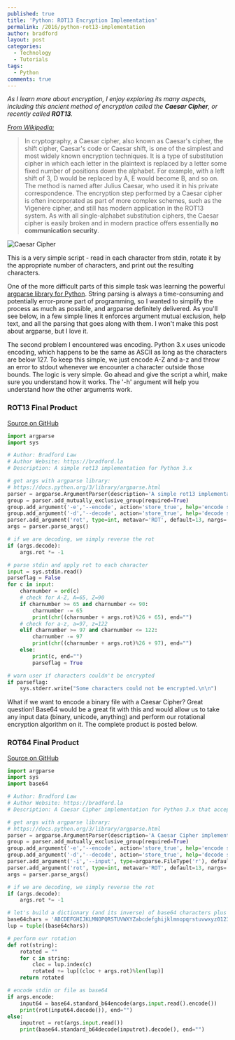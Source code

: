 ```yaml
---
published: true
title: 'Python: ROT13 Encryption Implementation'
permalink: /2016/python-rot13-implementation
author: bradford
layout: post
categories:
  - Technology
  - Tutorials
tags:
  - Python
comments: true
---
```

_As I learn more about encryption, I enjoy exploring its many aspects, including this ancient method of encryption called the **Caesar Cipher**, or recently called **ROT13**._<!--more-->


[_From Wikipedia:_](https://en.wikipedia.org/wiki/Caesar_cipher)

>In cryptography, a Caesar cipher, also known as Caesar's cipher, the shift cipher, Caesar's code or Caesar shift, is one of the simplest and most widely known encryption techniques. It is a type of substitution cipher in which each letter in the plaintext is replaced by a letter some fixed number of positions down the alphabet. For example, with a left shift of 3, D would be replaced by A, E would become B, and so on. The method is named after Julius Caesar, who used it in his private correspondence.
>The encryption step performed by a Caesar cipher is often incorporated as part of more complex schemes, such as the Vigenère cipher, and still has modern application in the ROT13 system. As with all single-alphabet substitution ciphers, the Caesar cipher is easily broken and in modern practice offers essentially **no communication security**.


![Caesar Cipher]({{site.img-dir-posts}}/CaesarCipher.png)


This is a very simple script - read in each character from stdin, rotate it by the appropriate number of characters, and print out the resulting characters.


One of the more difficult parts of this simple task was learning the powerful [argparse library for Python](https://docs.python.org/3/library/argparse.html). String parsing is always a time-consuming and potentially error-prone part of programming, so I wanted to simplify the process as much as possible, and argparse definitely delivered. As you'll see below, in a few simple lines it enforces argument mutual exclusion, help text, and all the parsing that goes along with them. I won't make this post about argparse, but I love it.


The second problem I encountered was encoding. Python 3.x uses unicode encoding, which happens to be the same as ASCII as long as the characters are below 127. To keep this simple, we just encode A-Z and a-z and throw an error to stdout whenever we encounter a character outside those bounds. The logic is very simple. Go ahead and give the script a whirl, make sure you understand how it works. The '-h' argument will help you understand how the other arguments work.

### ROT13 Final Product
[Source on GitHub](https://github.com/elBradford/snippets/blob/master/rot13.py)

~~~python
import argparse
import sys

# Author: Bradford Law
# Author Website: https://bradford.la
# Description: A simple rot13 implementation for Python 3.x

# get args with argparse library:
# https://docs.python.org/3/library/argparse.html
parser = argparse.ArgumentParser(description='A simple rot13 implementation in Python.', prog='rot13')
group = parser.add_mutually_exclusive_group(required=True)
group.add_argument('-e','--encode', action='store_true', help='encode stdin')
group.add_argument('-d','--decode', action='store_true', help='decode stdin')
parser.add_argument('rot', type=int, metavar='ROT', default=13, nargs='?', help='provide rotational offset (default: %(default)s)')
args = parser.parse_args()

# if we are decoding, we simply reverse the rot
if (args.decode):
    args.rot *= -1

# parse stdin and apply rot to each character
input = sys.stdin.read()
parseflag = False
for c in input:
    charnumber = ord(c)
    # check for A-Z, A=65, Z=90
    if charnumber >= 65 and charnumber <= 90:
        charnumber -= 65
        print(chr((charnumber + args.rot)%26 + 65), end="")
    # check for a-z, a=97, z=122
    elif charnumber >= 97 and charnumber <= 122:
        charnumber -= 97
        print(chr((charnumber + args.rot)%26 + 97), end="")
    else:
        print(c, end="")
        parseflag = True

# warn user if characters couldn't be encrypted
if parseflag:
    sys.stderr.write("Some characters could not be encrypted.\n\n")
~~~

What if we want to encode a binary file with a Caesar Cipher? Great question! Base64 would be a great fit with this and would allow us to take any input data (binary, unicode, anything) and perform our rotational encryption algorithm on it. The complete product is posted below.

### ROT64 Final Product
[Source on GitHub](https://github.com/elBradford/snippets/blob/master/rot64.py)

~~~python
import argparse
import sys
import base64

# Author: Bradford Law
# Author Website: https://bradford.la
# Description: A Caesar Cipher implementation for Python 3.x that accepts any binary data,

# get args with argparse library:
# https://docs.python.org/3/library/argparse.html
parser = argparse.ArgumentParser(description='A Caesar Cipher implementation for Python 3.x that accepts any binary data from stdin or file input.', prog='rot64')
group = parser.add_mutually_exclusive_group(required=True)
group.add_argument('-e','--encode', action='store_true', help='encode stdin')
group.add_argument('-d','--decode', action='store_true', help='decode stdin')
parser.add_argument('-i','--input', type=argparse.FileType('r'), default=sys.stdin, help='specify an input file instead of stdin')
parser.add_argument('rot', type=int, metavar='ROT', default=13, nargs='?', help='provide rotational offset (default: %(default)s)')
args = parser.parse_args()

# if we are decoding, we simply reverse the rot
if (args.decode):
    args.rot *= -1

# let's build a dictionary (and its inverse) of base64 characters plus '='
base64chars = 'ABCDEFGHIJKLMNOPQRSTUVWXYZabcdefghijklmnopqrstuvwxyz0123456789+/='
lup = tuple((base64chars))

# perform our rotation
def rot(string):
    rotated = ""
    for c in string:
        cloc = lup.index(c)
        rotated += lup[(cloc + args.rot)%len(lup)]
    return rotated

# encode stdin or file as base64
if args.encode:
    input64 = base64.standard_b64encode(args.input.read().encode())
    print(rot(input64.decode()), end="")
else:
    inputrot = rot(args.input.read())
    print(base64.standard_b64decode(inputrot).decode(), end="")
~~~
